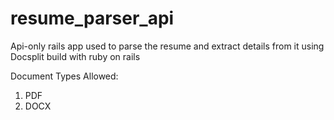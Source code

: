 # resume_parser_api

Api-only rails app used to parse the resume and extract details from it using Docsplit build with ruby on rails

Document Types Allowed:
1. PDF
2. DOCX
